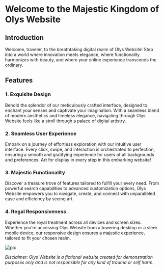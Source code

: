 # Welcome to the Majestic Kingdom of Olys Website

## Introduction
Welcome, traveler, to the breathtaking digital realm of Olys Website! Step into a world where innovation meets elegance, where functionality harmonizes with beauty, and where your online experience transcends the ordinary. 

## Features
### 1. Exquisite Design
Behold the splendor of our meticulously crafted interface, designed to enchant your senses and captivate your imagination. With a seamless blend of modern aesthetics and timeless elegance, navigating through Olys Website feels like a stroll through a palace of digital artistry.

### 2. Seamless User Experience
Embark on a journey of effortless exploration with our intuitive user interface. Every click, swipe, and interaction is orchestrated to perfection, ensuring a smooth and gratifying experience for users of all backgrounds and preferences. Art for display in every step in this embarking website!

### 3. Majestic Functionality
Discover a treasure trove of features tailored to fulfill your every need. From powerful search capabilities to advanced customization options, Olys Website empowers you to navigate, create, and connect with unparalleled ease and efficiency by seeing art.

### 4. Regal Responsiveness
Experience the royal treatment across all devices and screen sizes. Whether you're accessing Olys Website from a towering desktop or a sleek mobile device, our responsive design ensures a majestic experience, tailored to fit your chosen realm.

![pic](https://github.com/Gramte/Wspr1-oliwier/tree/master/Pictures/image2.png?raw=true)

*Disclaimer: Olys Website is a fictional website created for demonstration purposes only and is not responsible for any kind of trauma or self harm.*
